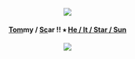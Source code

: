 
<div id="header" align="center">
  <img src="https://64.media.tumblr.com/42ddb9abbeae494e906e07d8336c6b4c/901ddae1b6be7735-3a/s2048x3072/bf3b8bf8a911168e0a520d17bf8442e7751ef5ca.pnj"/>
</div> 
<h4 id="header" align="center">
  	<ins>Tom</ins>my   /   <ins>Sc</ins>ar   !!     ⭑     <ins>He   /   It  /   Star   /   Sun</ins> 
</h4>
<div align="center">
  <img src="https://64.media.tumblr.com/a74d0f005feae155f2e7b3f52d6475a4/3a9a394462f13559-49/s75x75_c1/a78d3d8dcee76300f6645c17c75a33868e70bc19.gifv"/>
</div>
